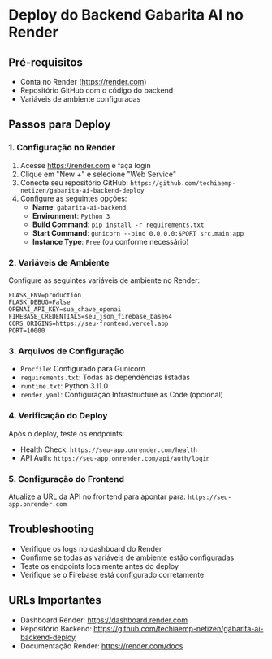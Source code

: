 # Deploy do Backend Gabarita AI no Render

## Pré-requisitos
- Conta no Render (https://render.com)
- Repositório GitHub com o código do backend
- Variáveis de ambiente configuradas

## Passos para Deploy

### 1. Configuração no Render
1. Acesse https://render.com e faça login
2. Clique em "New +" e selecione "Web Service"
3. Conecte seu repositório GitHub: `https://github.com/techiaemp-netizen/gabarita-ai-backend-deploy`
4. Configure as seguintes opções:
   - **Name**: `gabarita-ai-backend`
   - **Environment**: `Python 3`
   - **Build Command**: `pip install -r requirements.txt`
   - **Start Command**: `gunicorn --bind 0.0.0.0:$PORT src.main:app`
   - **Instance Type**: `Free` (ou conforme necessário)

### 2. Variáveis de Ambiente
Configure as seguintes variáveis de ambiente no Render:

```
FLASK_ENV=production
FLASK_DEBUG=False
OPENAI_API_KEY=sua_chave_openai
FIREBASE_CREDENTIALS=seu_json_firebase_base64
CORS_ORIGINS=https://seu-frontend.vercel.app
PORT=10000
```

### 3. Arquivos de Configuração
- `Procfile`: Configurado para Gunicorn
- `requirements.txt`: Todas as dependências listadas
- `runtime.txt`: Python 3.11.0
- `render.yaml`: Configuração Infrastructure as Code (opcional)

### 4. Verificação do Deploy
Após o deploy, teste os endpoints:
- Health Check: `https://seu-app.onrender.com/health`
- API Auth: `https://seu-app.onrender.com/api/auth/login`

### 5. Configuração do Frontend
Atualize a URL da API no frontend para apontar para:
`https://seu-app.onrender.com`

## Troubleshooting
- Verifique os logs no dashboard do Render
- Confirme se todas as variáveis de ambiente estão configuradas
- Teste os endpoints localmente antes do deploy
- Verifique se o Firebase está configurado corretamente

## URLs Importantes
- Dashboard Render: https://dashboard.render.com
- Repositório Backend: https://github.com/techiaemp-netizen/gabarita-ai-backend-deploy
- Documentação Render: https://render.com/docs